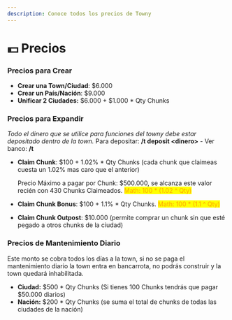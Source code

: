 ```yaml
---
description: Conoce todos los precios de Towny
---
```


# 💵 Precios

### Precios para Crear

* **Crear una Town/Ciudad**: $6.000
* **Crear un País/Nación**: $9.000
* **Unificar 2 Ciudades:** $6.000 + $1.000 \* Qty Chunks

### &#x20;Precios para Expandir

_Todo el dinero que se utilice para funciones del towny debe estar depositado dentro de la town._ Para depositar: **/t deposit \<dinero>** - Ver banco: **/t**

*   **Claim Chunk**: $100 + 1.02% \* Qty Chunks (cada chunk que claimeas cuesta un 1.02% mas caro que el anterior)

    Precio Máximo a pagar por Chunk: $500.000, se alcanza este valor recién con 430 Chunks Claimeados. <mark style="color:orange;">Math: 100 \* (1.02 ^ Qty)</mark>
* **Claim Chunk Bonus**: $100 + 1.1% \* Qty Chunks. <mark style="color:orange;">Math: 100 \* (1.1 ^ Qty)</mark>
* **Claim Chunk Outpost**: $10.000 (permite comprar un chunk sin que esté pegado a otros chunks de la ciudad)

### Precios de Mantenimiento Diario

Este monto se cobra todos los días a la town, si no se paga el mantenimiento diario la town entra en bancarrota, no podrás construir y la town quedará inhabilitada.

* **Ciudad:** $500 \* Qty Chunks (Si tienes 100 Chunks tendrás que pagar $50.000 diarios)
* **Nación:** $200 \* Qty Chunks (se suma el total de chunks de todas las ciudades de la nación)
